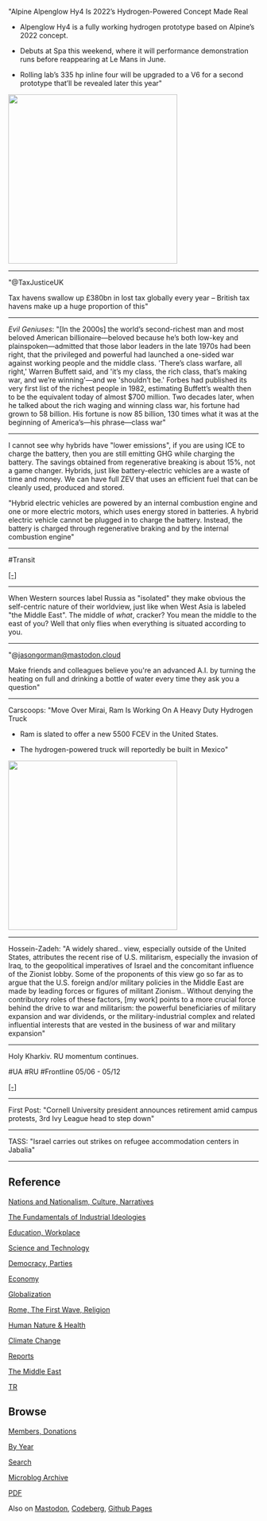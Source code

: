 
"Alpine Alpenglow Hy4 Is 2022’s Hydrogen-Powered Concept Made Real

- Alpenglow Hy4 is a fully working hydrogen prototype based on Alpine’s 2022 concept.

- Debuts at Spa this weekend, where it will performance demonstration runs before reappearing at Le Mans in June.

- Rolling lab’s 335 hp inline four will be upgraded to a V6 for a second prototype that’ll be revealed later this year"

<img width='340' src='https://www.carscoops.com/wp-content/uploads/webp/2024/05/Alpine-Alpenglow-1024x576.webp'/> 

---

"@TaxJusticeUK

Tax havens swallow up £380bn in lost tax globally every year – British
tax havens make up a huge proportion of this"

---

*Evil Geniuses*: "[In the 2000s] the world’s second-richest man and
most beloved American billionaire—beloved because he’s both low-key
and plainspoken—admitted that those labor leaders in the late 1970s
had been right, that the privileged and powerful had launched a
one-sided war against working people and the middle class. 'There’s
class warfare, all right,' Warren Buffett said, and 'it’s my class,
the rich class, that’s making war, and we’re winning'—and we
'shouldn’t be.'  Forbes had published its very first list of the
richest people in 1982, estimating Buffett’s wealth then to be the
equivalent today of almost $700 million. Two decades later, when he
talked about the rich waging and winning class war, his fortune had
grown to 58 billion. His fortune is now 85 billion, 130 times what it
was at the beginning of America’s—his phrase—class war"

---

I cannot see why hybrids have "lower emissions", if you are using ICE
to charge the battery, then you are still emitting GHG while charging
the battery. The savings obtained from regenerative breaking is about
15%, not a game changer. Hybrids, just like battery-electric vehicles
are a waste of time and money. We can have full ZEV that uses an
efficient fuel that can be cleanly used, produced and stored.

"Hybrid electric vehicles are powered by an internal combustion engine
and one or more electric motors, which uses energy stored in
batteries. A hybrid electric vehicle cannot be plugged in to charge
the battery. Instead, the battery is charged through regenerative
braking and by the internal combustion engine"

---

\#Transit

[[-]](https://files.botsin.space/media_attachments/files/112/417/006/184/615/186/small/0a60ead6ef0e08a6.png)

---

When Western sources label Russia as "isolated" they make obvious the
self-centric nature of their worldview, just like when West Asia is
labeled "the Middle East". The middle of *what*, cracker? You mean the
middle to the east of you? Well that only flies when everything is
situated according to you.

---

"@jasongorman@mastodon.cloud

Make friends and colleagues believe you're an advanced A.I. by turning
the heating on full and drinking a bottle of water every time they ask
you a question"

---

Carscoops: "Move Over Mirai, Ram Is Working On A Heavy Duty Hydrogen
Truck

- Ram is slated to offer a new 5500 FCEV in the United States.

- The hydrogen-powered truck will reportedly be built in Mexico"

<img width='340' src='https://www.carscoops.com/wp-content/uploads/webp/2024/05/2024-Ram-5500-1024x576.webp'/> 

---

Hossein-Zadeh: "A widely shared.. view, especially outside of the
United States, attributes the recent rise of U.S. militarism,
especially the invasion of Iraq, to the geopolitical imperatives of
Israel and the concomitant influence of the Zionist lobby. Some of the
proponents of this view go so far as to argue that the U.S. foreign
and/or military policies in the Middle East are made by leading forces
or figures of militant Zionism.. Without denying the contributory
roles of these factors, [my work] points to a more crucial force
behind the drive to war and militarism: the powerful beneficiaries of
military expansion and war dividends, or the military-industrial
complex and related influential interests that are vested in the
business of war and military expansion"

---

Holy Kharkiv. RU momentum continues.

\#UA \#RU \#Frontline 05/06 - 05/12

[[-]](mbl/2024/ukrdata/map17.html)

---

First Post: "Cornell University president announces retirement amid
campus protests, 3rd Ivy League head to step down"

---

TASS: "Israel carries out strikes on refugee accommodation centers in
Jabalia"

---

## Reference

[Nations and Nationalism, Culture, Narratives](0119/2013/02/nations-and-nationalism.html)

[The Fundamentals of Industrial Ideologies](0119/2011/04/fundamentals-of-industrial-ideologies.html)

[Education, Workplace](0119/2017/09/education-workplace.html)

[Science and Technology](0119/2018/09/science-technology.html)

[Democracy, Parties](0119/2016/11/democracy.html)

[Economy](2021/01/economy.html)

[Globalization](0119/2018/09/globalization.html)

[Rome, The First Wave, Religion](0119/2017/12/rome.html)

[Human Nature & Health](2020/07/human-nature.html)

[Climate Change](2022/01/climate.html)

[Reports](2021/01/reports.html)

[The Middle East](0119/2019/07/middleeast.html)

[TR](../tr/index.html)

## Browse

[Members, Donations](2022/08/members.html)

[By Year](years.html)

[Search](search.html)

[Microblog Archive](mbl/index.html)

[PDF](https://drive.google.com/uc?export=view&id=1FSi-1MnqXVq_PVTEXzzflwN8-7h92N_R)

Also on 
[Mastodon](https://fosstodon.org/@muratk5n),
[Codeberg](https://muratk5n.codeberg.page/en/),
[Github Pages](https://muratk5n.github.io/thirdwave/en/)


